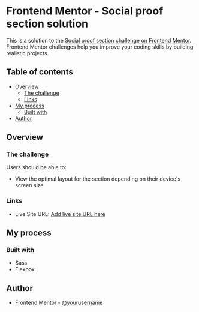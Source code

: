 # Frontend Mentor - Social proof section solution

This is a solution to the [Social proof section challenge on Frontend Mentor](https://www.frontendmentor.io/challenges/social-proof-section-6e0qTv_bA). Frontend Mentor challenges help you improve your coding skills by building realistic projects.

## Table of contents

- [Overview](#overview)
  - [The challenge](#the-challenge)
  - [Links](#links)
- [My process](#my-process)
  - [Built with](#built-with)
- [Author](#author)

## Overview

### The challenge

Users should be able to:

- View the optimal layout for the section depending on their device's screen size

### Links

- Live Site URL: [Add live site URL here](https://your-live-site-url.com)

## My process

### Built with

- Sass
- Flexbox

## Author

- Frontend Mentor - [@yourusername](https://www.frontendmentor.io/profile/yourusername)
